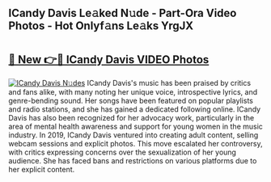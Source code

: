## ICandy Davis Le𝚊ked N𝚞de - Part-Ora Video Photos - Hot Onlyf𝚊ns Le𝚊ks YrgJX

# <h2><a href="http://ab84897.deff.icu/?id=ICandy+Davis">🔗 New 👉🔴 ICandy Davis VIDEO Photos</a></h2>

[![ICandy Davis N𝚞des](https://i.imgur.com/rIISA9y.gif)](http://ab84897.deff.icu/?id=ICandy+Davis)
ICandy Davis's music has been praised by critics and fans alike, with many noting her unique voice, introspective lyrics, and genre-bending sound. Her songs have been featured on popular playlists and radio stations, and she has gained a dedicated following online. ICandy Davis has also been recognized for her advocacy work, particularly in the area of mental health awareness and support for young women in the music industry. In 2019, ICandy Davis ventured into creating adult content, selling webcam sessions and explicit photos. This move escalated her controversy, with critics expressing concerns over the sexualization of her young audience. She has faced bans and restrictions on various platforms due to her explicit content.
